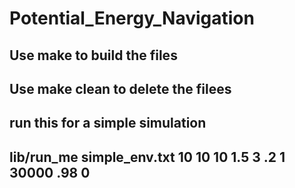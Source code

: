 # Potential_Energy_Navigation
Use make to build the files
---
Use make clean to delete the filees
---
run this for a simple simulation
---
lib/run_me simple_env.txt 10 10 10 1.5 3 .2 1 30000 .98 0
---